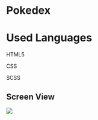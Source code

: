 <h1> Pokedex </h1>

<h1> Used Languages </h1>

HTML5

CSS

SCSS

<h2> Screen View </h2>

![](screen.gif)

